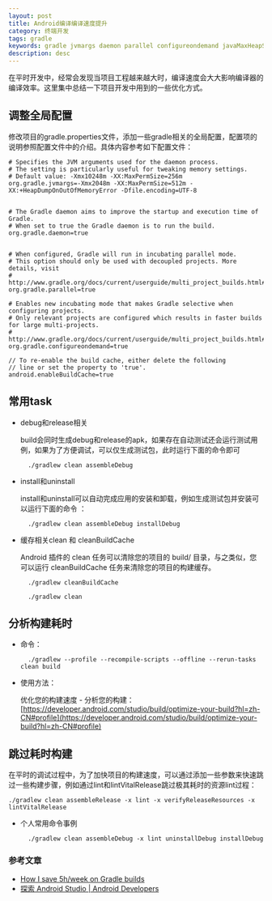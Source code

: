 ```yaml
---
layout: post
title: Android编译编译速度提升
category: 终端开发
tags: gradle 
keywords: gradle jvmargs daemon parallel configureondemand javaMaxHeapSize
description: desc
---
```


在平时开发中，经常会发现当项目工程越来越大时，编译速度会大大影响编译器的编译效率。这里集中总结一下项目开发中用到的一些优化方式。

## 调整全局配置

修改项目的gradle.properties文件，添加一些gradle相关的全局配置，配置项的说明参照配置文件中的介绍。具体内容参考如下配置文件：

	# Specifies the JVM arguments used for the daemon process.
	# The setting is particularly useful for tweaking memory settings.
	# Default value: -Xmx10248m -XX:MaxPermSize=256m
	org.gradle.jvmargs=-Xmx2048m -XX:MaxPermSize=512m -XX:+HeapDumpOnOutOfMemoryError -Dfile.encoding=UTF-8
	
	
	# The Gradle daemon aims to improve the startup and execution time of Gradle.
	# When set to true the Gradle daemon is to run the build.
	org.gradle.daemon=true
	
	
	# When configured, Gradle will run in incubating parallel mode.
	# This option should only be used with decoupled projects. More details, visit
	# http://www.gradle.org/docs/current/userguide/multi_project_builds.html#sec:decoupled_projects
	org.gradle.parallel=true
	
	# Enables new incubating mode that makes Gradle selective when configuring projects.
	# Only relevant projects are configured which results in faster builds for large multi-projects.
	# http://www.gradle.org/docs/current/userguide/multi_project_builds.html#sec:configuration_on_demand
	org.gradle.configureondemand=true

	// To re-enable the build cache, either delete the following
	// line or set the property to 'true'.
	android.enableBuildCache=true

## 常用task

- debug和release相关

	build会同时生成debug和release的apk，如果存在自动测试还会运行测试用例，如果为了方便调试，可以仅生成测试包，此时运行下面的命令即可
	
		./gradlew clean assembleDebug


- install和uninstall

	install和uninstall可以自动完成应用的安装和卸载，例如生成测试包并安装可以运行下面的命令 ：
	
		./gradlew clean assembleDebug installDebug
		

- 缓存相关clean 和 cleanBuildCache
		
	Android 插件的 clean 任务可以清除您的项目的 build/ 目录，与之类似，您可以运行 cleanBuildCache 任务来清除您的项目的构建缓存。


		./gradlew cleanBuildCache
		
		./gradlew clean
		
## 分析构建耗时

- 命令：

		./gradlew --profile --recompile-scripts --offline --rerun-tasks clean build 

- 使用方法：

	优化您的构建速度 - 分析您的构建：[https://developer.android.com/studio/build/optimize-your-build?hl=zh-CN#profile](https://developer.android.com/studio/build/optimize-your-build?hl=zh-CN#profile)

## 跳过耗时构建

在平时的调试过程中，为了加快项目的构建速度，可以通过添加一些参数来快速跳过一些构建步骤，例如通过lint和lintVitalRelease跳过极其耗时的资源lint过程：

	./gradlew clean assembleRelease -x lint -x verifyReleaseResources -x lintVitalRelease

- 个人常用命令事例

		./gradlew clean assembleDebug -x lint uninstallDebug installDebug
			
### 参考文章

- [How I save 5h/week on Gradle builds](https://android.jlelse.eu/speeding-up-gradle-builds-619c442113cb#.4fw1hvk3d)
- [探索 Android Studio | Android Developers](https://developer.android.com/studio/intro/?hl=zh-CN)